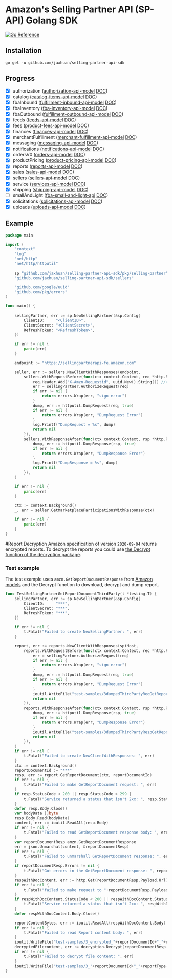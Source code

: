 # Amazon's Selling Partner API (SP-API) Golang SDK

[![Go Reference](https://pkg.go.dev/badge/gopkg.me/selling-partner-api-sdk.svg)](https://pkg.go.dev/gopkg.me/selling-partner-api-sdk)

## Installation

~~~~
go get -u github.com/jaxhuan/selling-partner-api-sdk
~~~~

## Progress
                    
* [X] authorization ([authorization-api-model](https://github.com/amzn/selling-partner-api-models/blob/main/models/authorization-api-model/authorization.json) [DOC](https://github.com/amzn/selling-partner-api-docs/blob/main/references/authorization-api/authorization.md))
* [X] catalog ([catalog-items-api-model](https://github.com/amzn/selling-partner-api-docs/blob/main/references/catalog-items-api/catalogItemsV0.md) [DOC](https://github.com/amzn/selling-partner-api-docs/blob/main/references/catalog-items-api/catalogItemsV0.md))
* [X] fbaInbound ([fulfillment-inbound-api-model](https://github.com/amzn/selling-partner-api-docs/blob/main/references/fulfillment-inbound-api/fulfillmentInboundV0.md) [DOC](https://github.com/amzn/selling-partner-api-docs/blob/main/references/fulfillment-inbound-api/fulfillmentInboundV0.md))
* [X] fbaInventory ([fba-inventory-api-model](https://github.com/amzn/selling-partner-api-models/blob/main/models/fba-inventory-api-model/fbaInventory.json) [DOC](https://github.com/amzn/selling-partner-api-docs/blob/main/references/fba-inventory-api/fbaInventory.md))
* [X] fbaOutbound ([fulfillment-outbound-api-model](https://github.com/amzn/selling-partner-api-models/blob/main/models/fulfillment-outbound-api-model/fulfillmentOutbound_2020-07-01.json) [DOC](https://github.com/amzn/selling-partner-api-docs/blob/main/references/fulfillment-outbound-api/fulfillmentOutbound_2020-07-01.md))
* [X] feeds ([feeds-api-model](https://github.com/amzn/selling-partner-api-models/blob/main/models/feeds-api-model/feeds_2021-06-30.json) [DOC](https://github.com/amzn/selling-partner-api-docs/tree/main/references/feeds-api))
* [X] fees ([product-fees-api-model](https://github.com/amzn/selling-partner-api-models/blob/main/models/product-fees-api-model/productFeesV0.json) [DOC](https://github.com/amzn/selling-partner-api-docs/blob/main/references/product-fees-api/productFeesV0.md))
* [X] finances ([finances-api-model](https://github.com/amzn/selling-partner-api-models/blob/main/models/finances-api-model/financesV0.json) [DOC](https://github.com/amzn/selling-partner-api-docs/blob/main/references/finances-api/financesV0.md))
* [X] merchantFulfillment ([merchant-fulfillment-api-model](https://github.com/amzn/selling-partner-api-models/blob/main/models/merchant-fulfillment-api-model/merchantFulfillmentV0.json) [DOC](https://github.com/amzn/selling-partner-api-docs/blob/main/references/merchant-fulfillment-api/merchantFulfillmentV0.md))
* [X] messaging ([messaging-api-model](https://github.com/amzn/selling-partner-api-models/blob/main/models/messaging-api-model/messaging.json) [DOC](https://github.com/amzn/selling-partner-api-docs/blob/main/references/messaging-api/messaging.md))
* [X] notifications ([notifications-api-model](https://github.com/amzn/selling-partner-api-models/blob/main/models/notifications-api-model/notifications.json) [DOC](https://github.com/amzn/selling-partner-api-docs/blob/main/references/notifications-api/notifications.md))
* [X] ordersV0 ([orders-api-model](https://github.com/amzn/selling-partner-api-models/blob/main/models/orders-api-model/ordersV0.json) [DOC](https://github.com/amzn/selling-partner-api-docs/blob/main/references/orders-api/ordersV0.md))
* [X] productPricing ([product-pricing-api-model](https://github.com/amzn/selling-partner-api-models/blob/main/models/product-pricing-api-model/productPricingV0.json) [DOC](https://github.com/amzn/selling-partner-api-docs/blob/main/references/product-pricing-api/productPricingV0.md))
* [X] reports ([reports-api-model](https://github.com/amzn/selling-partner-api-models/blob/main/models/reports-api-model/reports_2020-09-04.json) [DOC](https://github.com/amzn/selling-partner-api-docs/blob/main/references/reports-api/reports_2020-09-04.md))
* [X] sales ([sales-api-model](https://github.com/amzn/selling-partner-api-models/blob/main/models/sales-api-model/sales.json) [DOC](https://github.com/amzn/selling-partner-api-docs/blob/main/references/sales-api/sales.md))
* [X] sellers ([sellers-api-model](https://github.com/amzn/selling-partner-api-models/blob/main/models/sellers-api-model/sellers.json) [DOC](https://github.com/amzn/selling-partner-api-docs/blob/main/references/sellers-api/sellers.md))
* [X] service ([services-api-model](https://github.com/amzn/selling-partner-api-models/blob/main/models/services-api-model/services.json) [DOC](https://github.com/amzn/selling-partner-api-docs/blob/main/references/services-api/services.md))
* [X] shipping ([shipping-api-model](https://github.com/amzn/selling-partner-api-models/blob/main/models/shipping-api-model/shipping.json) [DOC](https://github.com/amzn/selling-partner-api-docs/blob/main/references/shipping-api/shipping.md))
* [ ] smallAndLight ([fba-small-and-light-api](https://github.com/amzn/selling-partner-api-models/blob/main/models/fba-small-and-light-api-model/fbaSmallandLight.json) [DOC](https://github.com/amzn/selling-partner-api-docs/blob/main/references/fba-small-and-light-api/fbaSmallandLight.md))
* [X] solicitations ([solicitations-api-model](https://github.com/amzn/selling-partner-api-models/blob/main/models/solicitations-api-model/solicitations.json) [DOC](https://github.com/amzn/selling-partner-api-docs/blob/main/references/solicitations-api/solicitations.md))
* [X] uploads ([uploads-api-model](https://github.com/amzn/selling-partner-api-models/blob/main/models/uploads-api-model/uploads_2020-11-01.json) [DOC](https://github.com/amzn/selling-partner-api-docs/blob/main/references/uploads-api/uploads_2020-11-01.md))

## Example

```go
package main

import (
	"context"
	"log"
	"net/http"
	"net/http/httputil"
	
	sp "github.com/jaxhuan/selling-partner-api-sdk/pkg/selling-partner"
	"github.com/jaxhuan/selling-partner-api-sdk/sellers"

	"github.com/google/uuid"
	"github.com/pkg/errors"
)

func main() {
	
	sellingPartner, err := sp.NewSellingPartner(&sp.Config{
		ClientID:     "<ClientID>",
		ClientSecret: "<ClientSecret>",
		RefreshToken: "<RefreshToken>",
	})

	if err != nil {
		panic(err)
	}

	endpoint := "https://sellingpartnerapi-fe.amazon.com"

	seller, err := sellers.NewClientWithResponses(endpoint,
		sellers.WithRequestBefore(func(ctx context.Context, req *http.Request) error {
			req.Header.Add("X-Amzn-Requestid", uuid.New().String()) //tracking requests
			err = sellingPartner.AuthorizeRequest(req)
			if err != nil {
				return errors.Wrap(err, "sign error")
			}
			dump, err := httputil.DumpRequest(req, true)
			if err != nil {
				return errors.Wrap(err, "DumpRequest Error")
			}
			log.Printf("DumpRequest = %s", dump)
			return nil
		}),
		sellers.WithResponseAfter(func(ctx context.Context, rsp *http.Response) error {
			dump, err := httputil.DumpResponse(rsp, true)
			if err != nil {
				return errors.Wrap(err, "DumpResponse Error")
			}
			log.Printf("DumpResponse = %s", dump)
			return nil
		}),
	)

	if err != nil {
		panic(err)
	}

	ctx := context.Background()
	_, err = seller.GetMarketplaceParticipationsWithResponse(ctx)

	if err != nil {
		panic(err)
	}
}

```

#Report Decryption
Amazon specification of version `2020-09-04` returns encrypted reports. To decrypt the reports you could use [the Decrypt function of the decryption package](./pkg/decryption/decryptor.go).
### Test example
The test example uses `amzn.GetReportDocumentResponse` from [Amazon models](https://github.com/amzn/selling-partner-api-models/blob/main/models/reports-api-model/reports_2020-09-04.json#L137) and the 
Decrypt function to download, decrypt and dump report. 
```go
func TestSellingPartnerGetReportDocumentThirdParty(t *testing.T) {
	sellingPartner, err := sp.NewSellingPartner(&sp.Config{
		ClientID:     "***",
		ClientSecret: "***",
		RefreshToken: "***",
	})

	if err != nil {
		t.Fatal("Failed to create NewSellingPartner: ", err)
	}

	report, err := reports.NewClientWithResponses(spiHost,
		reports.WithRequestBefore(func(ctx context.Context, req *http.Request) error {
			err = sellingPartner.AuthorizeRequest(req)
			if err != nil {
				return errors.Wrap(err, "sign error")
			}
			dump, err := httputil.DumpRequest(req, true)
			if err != nil {
				return errors.Wrap(err, "DumpRequest Error")
			}
			ioutil.WriteFile("test-samples/3dumpedThirdPartyReqGetReports.txt", dump, 0777)
			return nil
		}),
		reports.WithResponseAfter(func(ctx context.Context, rsp *http.Response) error {
			dump, err := httputil.DumpResponse(rsp, true)
			if err != nil {
				return errors.Wrap(err, "DumpResponse Error")
			}
			ioutil.WriteFile("test-samples/3dumpedThirdPartyRespGetReports.txt", dump, 0777)
			return nil
		}),
	)
	if err != nil {
		t.Fatal("Failed to create NewClientWithResponses: ", err)
	}
	ctx := context.Background()
	reportDocumentId := "***"
	resp, err := report.GetReportDocument(ctx, reportDocumentId)
	if err != nil {
		t.Fatal("Failed to make GetReportDocument request: ", err)
	}
	if resp.StatusCode < 200 || resp.StatusCode > 299 {
		t.Fatal("Service returned a status that isn't 2xx: ", resp.StatusCode)
	}
	defer resp.Body.Close()
	var bodyData []byte
	resp.Body.Read(bodyData)
	content, err := ioutil.ReadAll(resp.Body)
	if err != nil {
		t.Fatal("Failed to read GetReportDocument response body: ", err)
	}
	var reportDocumentResp amzn.GetReportDocumentResponse
	err = json.Unmarshal(content, &reportDocumentResp)
	if err != nil {
		t.Fatal("Failed to unmarshall GetReportDocument response: ", err)
	}
	if reportDocumentResp.Errors != nil {
		t.Fatal("Got errors in the GetReportDocument response: ", reportDocumentResp.Errors)
	}
	respWithDocContent, err := http.Get(reportDocumentResp.Payload.Url)
	if err != nil {
		t.Fatal("failed to make request to "+reportDocumentResp.Payload.Url+" : ", err)
	}
	if respWithDocContent.StatusCode < 200 || respWithDocContent.StatusCode > 299 {
		t.Fatal("Service returned a status that isn't 2xx: ", respWithDocContent.StatusCode)
	}
	defer respWithDocContent.Body.Close()

	reportContentBytes, err := ioutil.ReadAll(respWithDocContent.Body)
	if err != nil {
		t.Fatal("Failed to read Report content body: ", err)
	}
	ioutil.WriteFile("test-samples/3_encrypted_"+reportDocumentId+"_"+reportType+"_report.txt", reportContentBytes, 0777)
	decryptedFilecontent, err := decryption.Decrypt(reportDocumentResp.Payload.EncryptionDetails.Key, reportDocumentResp.Payload.EncryptionDetails.InitializationVector, reportContentBytes)
	if err != nil {
		t.Fatal("Failed to decrypt file content: ", err)
	}
	ioutil.WriteFile("test-samples/3_"+reportDocumentId+"_"+reportType+"_report.txt", decryptedFilecontent, 0777)
}
```
